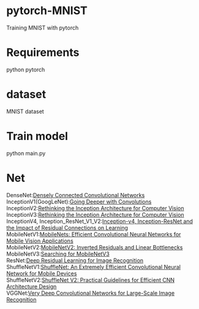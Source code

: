 # pytorch-MNIST
Training MNIST with pytorch

# Requirements
python
pytorch

# dataset
MNIST dataset

# Train model
python main.py

# Net
DenseNet:[Densely Connected Convolutional Networks](https://arxiv.org/abs/1608.06993v5)\
InceptionV1(GoogLeNet):[Going Deeper with Convolutions](https://arxiv.org/abs/1409.4842v1)\
InceptionV2:[Rethinking the Inception Architecture for Computer Vision](https://arxiv.org/abs/1512.00567v3)\
InceptionV3:[Rethinking the Inception Architecture for Computer Vision](https://arxiv.org/abs/1512.00567v3)\
InceptionV4, Inception_ResNet_V1_V2:[Inception-v4, Inception-ResNet and the Impact of Residual Connections on Learning](https://arxiv.org/abs/1602.07261)\
MobileNetV1:[MobileNets: Efficient Convolutional Neural Networks for Mobile Vision Applications](https://arxiv.org/abs/1704.04861)\
MobileNetV2:[MobileNetV2: Inverted Residuals and Linear Bottlenecks](https://arxiv.org/abs/1801.04381)\
MobileNetV3:[Searching for MobileNetV3](https://arxiv.org/abs/1905.02244)\
ResNet:[Deep Residual Learning for Image Recognition](https://arxiv.org/abs/1512.03385v1)\
ShuffleNetV1:[ShuffleNet: An Extremely Efficient Convolutional Neural Network for Mobile Devices](https://arxiv.org/abs/1707.01083v2)\
ShuffleNetV2:[ShuffleNet V2: Practical Guidelines for Efficient CNN Architecture Design](https://arxiv.org/abs/1807.11164v1)\
VGGNet:[Very Deep Convolutional Networks for Large-Scale Image Recognition](https://arxiv.org/abs/1409.1556v6)
